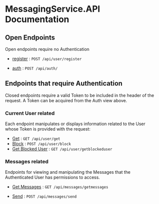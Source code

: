 # MessagingService.API Documentation

## Open Endpoints

Open endpoints require no Authentication

 - [register](https://github.com/karacamelihcan/messaging-service/blob/main/user/Register.md) : `POST /api/user/register`
 
 -   [auth](https://github.com/karacamelihcan/messaging-service/blob/main/user/auth-login.md)  :  `POST /api/auth/`
 

## Endpoints that require Authentication

Closed endpoints require a valid Token to be included in the header of the request. A Token can be acquired from the Auth view above.

### Current User related

Each endpoint manipulates or displays information related to the User whose Token is provided with the request:

-   [Get](https://github.com/karacamelihcan/messaging-service/blob/main/user/Get.md)       :  `GET /api/user/get`
-  [Block](https://github.com/karacamelihcan/messaging-service/blob/main/user/Block.md)  :  `POST /api/user/block`
- [Get Blocked User](https://github.com/karacamelihcan/messaging-service/blob/main/user/Get%20Block%20User.md)  :  `GET /api/user/getblockeduser`


### Messages related

Endpoints for viewing and manipulating the Messages that the Authenticated User has permissions to access.

-   [Get Messages](https://github.com/karacamelihcan/messaging-service/blob/main/messages/Get%20Messages.md)       :  `GET /api/messages/getmessages`

-  [Send](https://github.com/karacamelihcan/messaging-service/blob/main/messages/Send.md)  :  `POST /api/messages/send`

